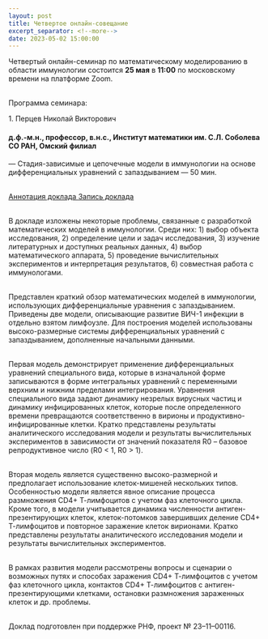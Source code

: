 ```yaml
---
layout: post
title: Четвертое онлайн-совещание
excerpt_separator: <!--more-->
date: 2023-05-02 15:00:00
---
```


Четвертый онлайн-семинар по математическому моделированию в области иммунологии состоится **25 мая** в **11:00** по московскому времени на платформе Zoom. <!--more--><br><br>



<span class="program">Программа семинара:</span>
<div class="meeting_program">
   1. <span class="name">Перцев Николай Викторович</span>
   <h4 class="hidden_name">
      д.ф.-м.н., профессор, в.н.с., Институт математики им. С.Л. Соболева СО РАН, Омский филиал
   </h4>
    — Стадия-зависимые и цепочечные модели в иммунологии на основе дифференциальных уравнений с запаздыванием — 50 мин. <br><br>

   <a class="link_to_annotation" href="https://gitlab.sirius-web.org/immunology/immunology.pages.sirius-web.org/-/raw/master/meetings/4-2023-05-25/abstract_PertsevNV.pdf?inline=false">Аннотация доклада <ion-icon name="download-outline"></ion-icon><a><a class="link_video" href="https://www.youtube.com/watch?v=bk5_WzmObRY">Запись доклада <ion-icon name="videocam-outline"></ion-icon></a>
   <br><br>
   <p>
   В докладе изложены некоторые проблемы, связанные с разработкой математических моделей в иммунологии. Среди них: 1) выбор объекта исследования, 2) определение цели и задач исследования, 3) изучение литературных и доступных реальных данных, 4) выбор математического аппарата, 5) проведение вычислительных экспериментов и интерпретация результатов, 6) совместная работа с иммунологами.<br><br>

   Представлен краткий обзор математических моделей в иммунологии, использующих дифференциальные уравнения с запаздыванием. Приведены две модели, описывающие развитие ВИЧ-1 инфекции в отдельно взятом лимфоузле. Для построения моделей использованы высоко-размерные системы дифференциальных уравнений с запаздыванием, дополненные начальными данными.<br><br>

   Первая модель демонстрирует применение дифференциальных уравнений специального вида, которые в изначальной форме записываются в форме интегральных уравнений с переменными верхним и нижним пределами интегрирования. Уравнения специального вида задают динамику незрелых вирусных частиц и динамику инфицированных клеток, которые после определенного времени превращаются соответственно в вирионы и продуктивно-инфицированные клетки. Кратко представлены результаты аналитического исследования модели и результаты вычислительных экспериментов в зависимости от значений показателя R0 – базовое репродуктивное число (R0 < 1, R0 > 1).<br><br>

   Вторая модель является существенно высоко-размерной и предполагает использование клеток-мишеней нескольких типов. Особенностью модели является явное описание процесса размножения CD4+ Т-лимфоцитов с учетом фаз клеточного цикла. Кроме того, в модели учитывается динамика численности антиген-презентирующих клеток, клеток-потомков завершивших деление CD4+ Т-лимфоцитов и повторное заражение клеток вирионами. Кратко представлены результаты аналитического исследования модели и результаты вычислительных экспериментов.<br><br>

   В рамках развития модели рассмотрены вопросы и сценарии о возможных путях и способах заражения CD4+ Т-лимфоцитов с учетом фаз клеточного цикла, контактов CD4+ Т-лимфоцитов с антиген-презентирующими клетками, остановки размножения зараженных клеток и др. проблемы.<br><br>
   
   Доклад подготовлен при поддержке РНФ, проект № 23–11–00116.
   </p>